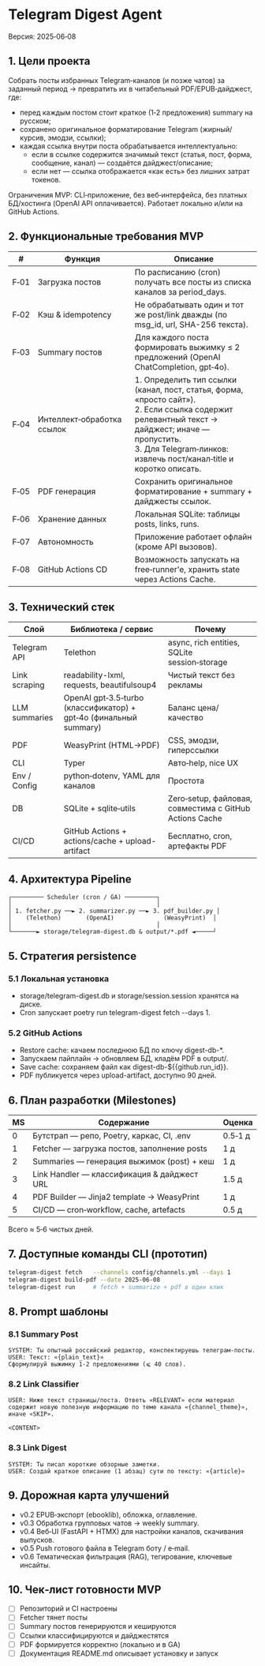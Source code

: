 # Telegram Digest Agent

Версия: 2025‑06‑08

## 1. Цели проекта

Собрать посты избранных Telegram‑каналов (и позже чатов) за заданный период → превратить их в читабельный PDF/EPUB‑дайджест, где:
- перед каждым постом стоит краткое (1‑2 предложения) summary на русском;
- сохранено оригинальное форматирование Telegram (жирный/курсив, эмодзи, ссылки);
- каждая ссылка внутри поста обрабатывается интеллектуально:
  - если в ссылке содержится значимый текст (статья, пост, форма, сообщение, канал) — создаётся дайджест/описание;
  - если нет — ссылка отображается «как есть» без лишних затрат токенов.

Ограничения MVP: CLI‑приложение, без веб‑интерфейса, без платных БД/хостинга (OpenAI API оплачивается). Работает локально и/или на GitHub Actions.

## 2. Функциональные требования MVP

| # | Функция | Описание |
|---|---------|----------|
| F‑01 | Загрузка постов | По расписанию (cron) получать все посты из списка каналов за period_days. |
| F‑02 | Кэш & idempotency | Не обрабатывать один и тот же post/link дважды (по msg_id, url, SHA-256 текста). |
| F‑03 | Summary постов | Для каждого поста формировать выжимку ≤ 2 предложений (OpenAI ChatCompletion, gpt‑4o). |
| F‑04 | Интеллект‑обработка ссылок | 1. Определить тип ссылки (канал, пост, статья, форма, «просто сайт»).<br>2. Если ссылка содержит релевантный текст → дайджест; иначе — пропустить.<br>3. Для Telegram‑линков: извлечь пост/канал‑title и коротко описать. |
| F‑05 | PDF генерация | Сохранить оригинальное форматирование + summary + дайджесты ссылок. |
| F‑06 | Хранение данных | Локальная SQLite: таблицы posts, links, runs. |
| F‑07 | Автономность | Приложение работает офлайн (кроме API вызовов). |
| F‑08 | GitHub Actions CD | Возможность запускать на free‑runner'e, хранить state через Actions Cache. |

## 3. Технический стек

| Слой | Библиотека / сервис | Почему |
|------|---------------------|---------|
| Telegram API | Telethon | async, rich entities, SQLite session‑storage |
| Link scraping | readability-lxml, requests, beautifulsoup4 | Чистый текст без рекламы |
| LLM summaries | OpenAI gpt‑3.5‑turbo (классификатор) + gpt‑4o (финальный summary) | Баланс цена/качество |
| PDF | WeasyPrint (HTML→PDF) | CSS, эмодзи, гиперссылки |
| CLI | Typer | Авто‑help, nice UX |
| Env / Config | python‑dotenv, YAML для каналов | Простота |
| DB | SQLite + sqlite‑utils | Zero‑setup, файловая, совместима с GitHub Actions Cache |
| CI/CD | GitHub Actions + actions/cache + upload-artifact | Бесплатно, cron, артефакты PDF |

## 4. Архитектура Pipeline

```
┌───────── Scheduler (cron / GA) ─────────┐
│                                         │
│ 1. fetcher.py ──► 2. summarizer.py ──► 3. pdf_builder.py │
│    (Telethon)       (OpenAI)              (WeasyPrint)  │
│                                         │
└───────► storage/telegram-digest.db & output/*.pdf ◄─────┘
```

## 5. Стратегия persistence

### 5.1 Локальная установка
- storage/telegram-digest.db и storage/session.session хранятся на диске.
- Cron запускает poetry run telegram-digest fetch --days 1.

### 5.2 GitHub Actions
- Restore cache: качаем последнюю БД по ключу digest-db-*.
- Запускаем пайплайн → обновляем БД, кладём PDF в output/.
- Save cache: сохраняем файл как digest-db-${{github.run_id}}.
- PDF публикуется через upload-artifact, доступно 90 дней.

## 6. План разработки (Milestones)

| MS | Содержание | Оценка |
|----|------------|---------|
| 0 | Бутстрап — репо, Poetry, каркас, CI, .env | 0.5‑1 д |
| 1 | Fetcher — загрузка постов, заполнение posts | 1 д |
| 2 | Summaries — генерация выжимок (post) + кеш | 1 д |
| 3 | Link Handler — классификация & дайджест URL | 1.5 д |
| 4 | PDF Builder — Jinja2 template → WeasyPrint | 1 д |
| 5 | CI/CD — cron‑workflow, cache, artefacts | 0.5 д |

Всего ≈ 5‑6 чистых дней.

## 7. Доступные команды CLI (прототип)

```bash
telegram-digest fetch   --channels config/channels.yml --days 1
telegram-digest build-pdf --date 2025-06-08
telegram-digest run     # fetch + summarize + pdf в один клик
```

## 8. Prompt шаблоны

### 8.1 Summary Post

```
SYSTEM: Ты опытный российский редактор, конспектируешь телеграм‑посты.
USER: Текст: «{plain_text}»
Сформулируй выжимку 1‑2 предложениями (⩽ 40 слов).
```

### 8.2 Link Classifier

```
USER: Ниже текст страницы/поста. Ответь «RELEVANT» если материал содержит новую полезную информацию по теме канала «{channel_theme}», иначе «SKIP».

<CONTENT>
```

### 8.3 Link Digest

```
SYSTEM: Ты писал короткие обзорные заметки.
USER: Создай краткое описание (1 абзац) сути по тексту: «{article}»
```

## 9. Дорожная карта улучшений
- v0.2 EPUB‑экспорт (ebooklib), обложка, оглавление.
- v0.3 Обработка групповых чатов → weekly summary.
- v0.4 Веб‑UI (FastAPI + HTMX) для настройки каналов, скачивания выпусков.
- v0.5 Push готового файла в Telegram боту / e‑mail.
- v0.6 Тематическая фильтрация (RAG), тегирование, ключевые инсайты.

## 10. Чек‑лист готовности MVP
- [ ] Репозиторий и CI настроены
- [ ] Fetcher тянет посты
- [ ] Summary постов генерируются и кешируются
- [ ] Ссылки классифицируются и дайджестятся
- [ ] PDF формируется корректно (локально и в GA)
- [ ] Документация README.md описывает установку и запуск 